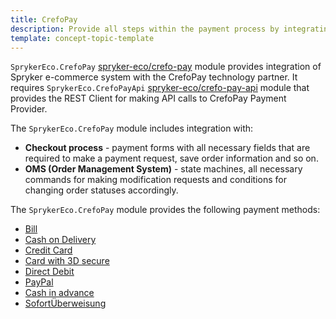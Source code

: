 ```yaml
---
title: CrefoPay
description: Provide all steps within the payment process by integrating CrefoPay into the Spryker Commerce OS.
template: concept-topic-template
---
```



`SprykerEco.CrefoPay` [spryker-eco/crefo-pay](https://github.com/spryker-eco/crefo-pay) module provides integration of Spryker e-commerce system with the CrefoPay technology partner. It requires `SprykerEco.CrefoPayApi` [spryker-eco/crefo-pay-api](https://github.com/spryker-eco/crefo-pay-api) module that provides the REST Client for making API calls to CrefoPay Payment Provider.

The `SprykerEco.CrefoPay` module includes integration with:

* **Checkout process** - payment forms with all necessary fields that are required to make a payment request, save order information and so on.
* **OMS (Order Management System)** - state machines, all necessary commands for making modification requests and conditions for changing order statuses accordingly.

The `SprykerEco.CrefoPay` module provides the following payment methods:

* [Bill](/docs/scos/user/technology-partners/201903.0/payment-partners/crefopay/crefopay-payment-methods.html#bill)
* [Cash on Delivery](/docs/scos/user/technology-partners/201903.0/payment-partners/crefopay/crefopay-payment-methods.html#cash-on-delivery)
* [Credit Card](/docs/scos/user/technology-partners/201903.0/payment-partners/crefopay/crefopay-payment-methods.html#credit-card)
* [Card with 3D secure](/docs/scos/user/technology-partners/201903.0/payment-partners/crefopay/crefopay-payment-methods.html#credit-card-with-3d-secure)
* [Direct Debit](/docs/scos/user/technology-partners/201903.0/payment-partners/crefopay/crefopay-payment-methods.html#direct-debit)
* [PayPal](/docs/scos/user/technology-partners/201903.0/payment-partners/crefopay/crefopay-payment-methods.html#paypal)
* [Cash in advance](/docs/scos/user/technology-partners/201903.0/payment-partners/crefopay/crefopay-payment-methods.html#cash-in-advance)
* [SofortÜberweisung](/docs/scos/user/technology-partners/201903.0/payment-partners/crefopay/crefopay-payment-methods.html#sofortberweisung)
